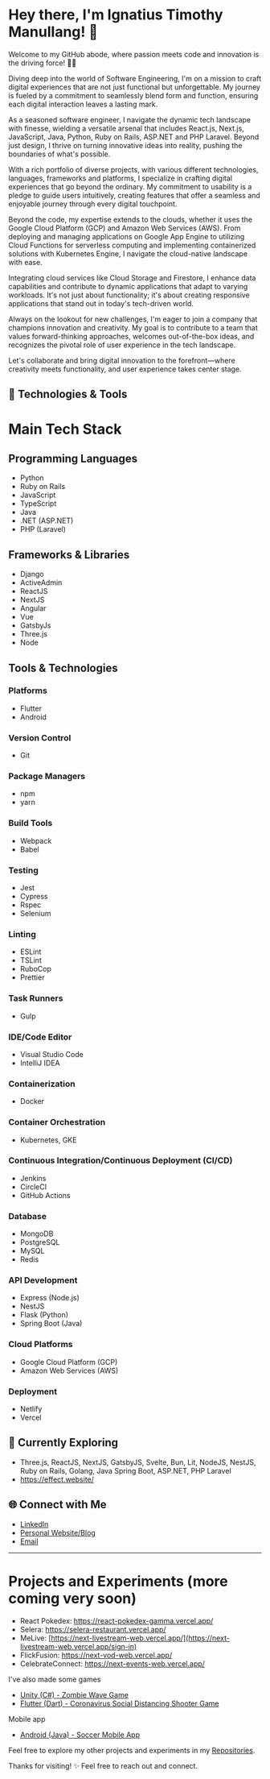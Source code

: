 # Hey there, I'm Ignatius Timothy Manullang! 👋

Welcome to my GitHub abode, where passion meets code and innovation is the driving force! 👨‍💻

Diving deep into the world of Software Engineering, I'm on a mission to craft digital experiences that are not just functional but unforgettable. My journey is fueled by a commitment to seamlessly blend form and function, ensuring each digital interaction leaves a lasting mark.

As a seasoned software engineer, I navigate the dynamic tech landscape with finesse, wielding a versatile arsenal that includes React.js, Next.js, JavaScript, Java, Python, Ruby on Rails, ASP.NET and PHP Laravel. Beyond just design, I thrive on turning innovative ideas into reality, pushing the boundaries of what's possible.

With a rich portfolio of diverse projects, with various different technologies, languages, frameworks and platforms, I specialize in crafting digital experiences that go beyond the ordinary. My commitment to usability is a pledge to guide users intuitively, creating features that offer a seamless and enjoyable journey through every digital touchpoint.

Beyond the code, my expertise extends to the clouds, whether it uses the Google Cloud Platform (GCP) and Amazon Web Services (AWS). From deploying and managing applications on Google App Engine to utilizing Cloud Functions for serverless computing and implementing containerized solutions with Kubernetes Engine, I navigate the cloud-native landscape with ease.

Integrating cloud services like Cloud Storage and Firestore, I enhance data capabilities and contribute to dynamic applications that adapt to varying workloads. It's not just about functionality; it's about creating responsive applications that stand out in today's tech-driven world.

Always on the lookout for new challenges, I'm eager to join a company that champions innovation and creativity. My goal is to contribute to a team that values forward-thinking approaches, welcomes out-of-the-box ideas, and recognizes the pivotal role of user experience in the tech landscape.

Let's collaborate and bring digital innovation to the forefront—where creativity meets functionality, and user experience takes center stage.

## 🔧 Technologies & Tools

# Main Tech Stack

## Programming Languages

- Python
- Ruby on Rails
- JavaScript
- TypeScript
- Java
- .NET (ASP.NET)
- PHP (Laravel)

## Frameworks & Libraries

- Django
- ActiveAdmin
- ReactJS
- NextJS
- Angular
- Vue
- GatsbyJs
- Three.js
- Node

## Tools & Technologies

### Platforms

- Flutter
- Android

### Version Control

- Git

### Package Managers

- npm
- yarn

### Build Tools

- Webpack
- Babel

### Testing

- Jest
- Cypress
- Rspec
- Selenium

### Linting

- ESLint
- TSLint
- RuboCop
- Prettier

### Task Runners

- Gulp

### IDE/Code Editor

- Visual Studio Code
- IntelliJ IDEA

### Containerization

- Docker

### Container Orchestration

- Kubernetes, GKE

### Continuous Integration/Continuous Deployment (CI/CD)

- Jenkins
- CircleCI
- GitHub Actions

### Database

- MongoDB
- PostgreSQL
- MySQL
- Redis

### API Development

- Express (Node.js)
- NestJS
- Flask (Python)
- Spring Boot (Java)

### Cloud Platforms

- Google Cloud Platform (GCP)
- Amazon Web Services (AWS)

### Deployment

- Netlify
- Vercel

## 🌱 Currently Exploring

- Three.js, ReactJS, NextJS, GatsbyJS, Svelte, Bun, Lit, NodeJS, NestJS, Ruby on Rails, Golang, Java Spring Boot, ASP.NET, PHP Laravel
- https://effect.website/

## 🌐 Connect with Me

- [LinkedIn](https://www.linkedin.com/in/ignatius-timothy-manullang-8b714a171/)
- [Personal Website/Blog](https://personal-website-itm.vercel.app)
- [Email](mailto:ignatiustimothymanullang@gmail.com)

---

# Projects and Experiments (more coming very soon)

- React Pokedex: https://react-pokedex-gamma.vercel.app/
- Selera: https://selera-restaurant.vercel.app/
- MeLive: [https://next-livestream-web.vercel.app/](https://next-livestream-web.vercel.app/sign-in)
- FlickFusion: https://next-vod-web.vercel.app/
- CelebrateConnect: https://next-events-web.vercel.app/

I've also made some games

- [Unity (C#) - Zombie Wave Game](https://github.com/pyroblazer/IF3210-2020-Unity-13517044)
- [Flutter (Dart) - Coronavirus Social Distancing Shooter Game](https://github.com/pyroblazer/Flutter-2D-game)

Mobile app

- [Android (Java) - Soccer Mobile App](https://github.com/pyroblazer/SoccerApp)

Feel free to explore my other projects and experiments in my [Repositories](https://github.com/pyroblazer?tab=repositories).

Thanks for visiting! ✨ Feel free to reach out and connect.
